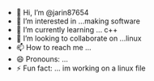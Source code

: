 - 👋 Hi, I’m @jarin87654 
- 👀 I’m interested in ...making software
- 🌱 I’m currently learning ... c++
- 💞️ I’m looking to collaborate on ...linux 
- 📫 How to reach me ...
- 😄 Pronouns: ...
- ⚡ Fun fact: ... im working on a linux file

<!---
jarin87654/jarin87654 is a ✨ special ✨ repository because its `README.md` (this file) appears on your GitHub profile.
You can click the Preview link to take a look at your changes.
--->
